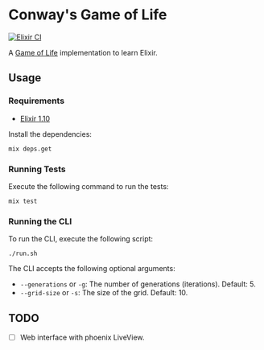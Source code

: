 # Conway's Game of Life
[![Elixir CI](https://github.com/jotaviobiondo/elixir-game-of-life/workflows/Elixir%20CI/badge.svg)](https://github.com/jotaviobiondo/elixir-game-of-life/actions)

A [Game of Life](https://en.wikipedia.org/wiki/Conway%27s_Game_of_Life) implementation to learn Elixir.


## Usage

### Requirements
- [Elixir 1.10](https://elixir-lang.org/install.html)

Install the dependencies:
```
mix deps.get
```

### Running Tests

Execute the following command to run the tests:

```
mix test
```

### Running the CLI

To run the CLI, execute the following script:
```
./run.sh
```

The CLI accepts the following optional arguments:
- `--generations` or `-g`: The number of generations (iterations). Default: 5.
- `--grid-size` or `-s`: The size of the grid. Default: 10.

## TODO
- [ ] Web interface with phoenix LiveView.

